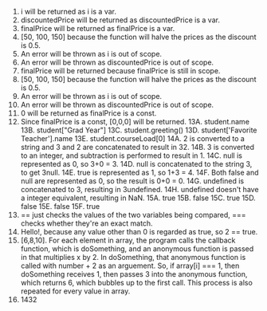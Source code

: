 1. i will be returned as i is a var.
2. discountedPrice will be returned as discountedPrice is a var.
3. finalPrice will be returned as finalPrice is a var.
4. [50, 100, 150] because the function will halve the prices as the discount is 0.5.
5. An error will be thrown as i is out of scope.
6. An error will be thrown as discountedPrice is out of scope.
7. finalPrice will be returned because finalPrice is still in scope.
8. [50, 100, 150] because the function will halve the prices as the discount is 0.5.
9. An error will be thrown as i is out of scope.
10. An error will be thrown as discountedPrice is out of scope.
11. 0 will be returned as finalPrice is a const.
12. Since finalPrice is a const, [0,0,0] will be returned.
13A. student.name
13B. student["Grad Year"]
13C. student.greeting()
13D. student['Favorite Teacher'].name
13E. student.courseLoad[0]
14A. 2 is converted to a string and 3 and 2 are concatenated to result in 32.
14B. 3 is converted to an integer, and subtraction is performed to result in 1.
14C. null is represented as 0, so 3+0 = 3.
14D. null is concatenated to the string 3, to get 3null.
14E. true is represented as 1, so 1+3 = 4.
14F. Both false and null are represented as 0, so the result is 0+0 = 0.
14G. undefined is concatenated to 3, resulting in 3undefined.
14H. undefined doesn't have a integer equivalent, resulting in NaN.
15A. true
15B. false
15C. true
15D. false
15E. false
15F. true
16. == just checks the values of the two variables being compared, === checks whether they're an exact match.
17. Hello!, because any value other than 0 is regarded as true, so 2 == true.
19. [6,8,10]. For each element in array, the program calls the callback function, which is doSomething, and an anonymous function is passed in that multiplies x by 2. In doSomething, that anonymous function is called with number + 2 as an arguement. So, if array[i] === 1, then doSomething receives 1, then passes 3 into the anonymous function, which returns 6, which bubbles up to the first call. This process is also repeated for every value in array.
21. 1432 